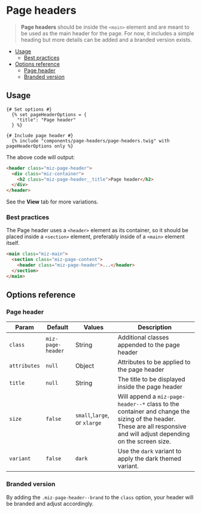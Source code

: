 # Page headers <!-- omit in toc -->

> **Page headers** should be inside the `<main>` element and are meant to be used as the main header for the page. For now, it includes a simple heading but more details can be added and a branded version exists.

- [Usage](#usage)
  - [Best practices](#best-practices)
- [Options reference](#options-reference)
  - [Page header](#page-header)
  - [Branded version](#branded-version)

## Usage

```twig
{# Set options #}
  {% set pageHeaderOptions = {
    "title": "Page header"
  } %}

{# Include page header #}
  {% include "components/page-headers/page-headers.twig" with pageHeaderOptions only %}
```

The above code will output:

```html
<header class="miz-page-header">
  <div class="miz-container">
    <h2 class="miz-page-header__title">Page header</h2>
  </div>
</header>
```

See the **View** tab for more variations.

### Best practices

The Page header uses a `<header>` element as its container, so it should be placed inside a `<section>` element, preferably inside of a `<main>` element itself.

```html
<main class="miz-main">
  <section class="miz-page-content">
    <header class="miz-page-header">...</header>
  </section>
</main>
```

## Options reference

### Page header

| Param        | Default           | Values                       | Description                                                                                                                                                           |
| ------------ | ----------------- | ---------------------------- | --------------------------------------------------------------------------------------------------------------------------------------------------------------------- |
| `class`      | `miz-page-header` | String                       | Additional classes appended to the page header                                                                                                                        |
| `attributes` | `null`            | Object                       | Attributes to be applied to the page header                                                                                                                           |
| `title`      | `null`            | String                       | The title to be displayed inside the page header                                                                                                                      |
| `size`       | `false`           | `small`,`large`, or `xlarge` | Will append a `miz-page-header--*` class to the container and change the sizing of the header. These are all responsive and will adjust depending on the screen size. |
| `variant`    | `false`           | `dark`                       | Use the `dark` variant to apply the dark themed variant.                                                                                                              |

### Branded version

By adding the `.miz-page-header--brand` to the `class` option, your header will be branded and adjust accordingly.

